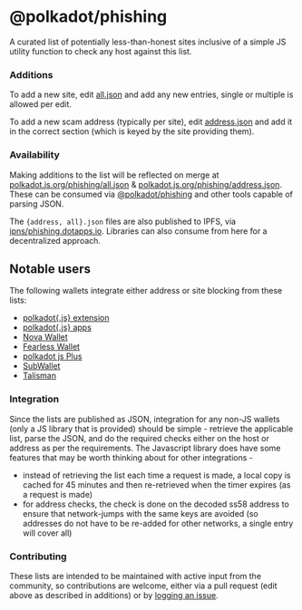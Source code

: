 # @polkadot/phishing

A curated list of potentially less-than-honest sites inclusive of a simple JS utility function to check any host against this list.


### Additions

To add a new site, edit [all.json](https://github.com/polkadot-js/phishing/edit/master/all.json) and add any new entries, single or multiple is allowed per edit.

To add a new scam address (typically per site), edit [address.json](https://github.com/polkadot-js/phishing/edit/master/address.json) and add it in the correct section (which is keyed by the site providing them).


### Availability

Making additions to the list will be reflected on merge at [polkadot.js.org/phishing/all.json](https://polkadot.js.org/phishing/all.json) &  [polkadot.js.org/phishing/address.json](https://polkadot.js.org/phishing/address.json). These can be consumed via [@polkadot/phishing](https://github.com/polkadot-js/phishing/tree/master/packages/phishing) and other tools capable of parsing JSON.

The `{address, all}.json` files are also published to IPFS, via [ipns/phishing.dotapps.io](https://ipfs.io/ipns/phishing.dotapps.io/). Libraries can also consume from here for a decentralized approach.


## Notable users

The following wallets integrate either address or site blocking from these lists:

<!--

Note to editors: Additions welcome. Keep it alphabetical after the
org-specific projects, i.e. polkadot{.js} first, rest alphabetical
following that

-->

- [polkadot{.js} extension](https://github.com/polkadot-js/extension)
- [polkadot{.js} apps](https://polkadot.js.org/apps)
- [Nova Wallet](https://novawallet.io/)
- [Fearless Wallet](https://fearlesswallet.io/)
- [polkadot js Plus](http://polkadotjs.plus)
- [SubWallet](https://subwallet.app/)
- [Talisman](https://talisman.xyz)


### Integration

Since the lists are published as JSON, integration for any non-JS wallets (only a JS library that is provided) should be simple - retrieve the applicable list, parse the JSON, and do the required checks either on the host or address as per the requirements. The Javascript library does have some features that may be worth thinking about for other integrations -

- instead of retrieving the list each time a request is made, a local copy is cached for 45 minutes and then re-retrieved when the timer expires (as a request is made)
- for address checks, the check is done on the decoded ss58 address to ensure that network-jumps with the same keys are avoided (so addresses do not have to be re-added for other networks, a single entry will cover all)


### Contributing

These lists are intended to be maintained with active input from the community, so contributions are welcome, either via a pull request (edit above as described in additions) or by [logging an issue](https://github.com/polkadot-js/phishing/issues).
